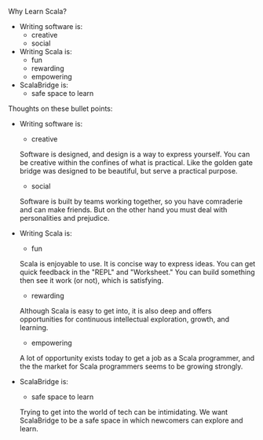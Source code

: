 
Why Learn Scala?

- Writing software is:
  - creative
  - social
- Writing Scala is:
  - fun
  - rewarding
  - empowering
- ScalaBridge is:
  - safe space to learn



Thoughts on these bullet points:

- Writing software is:
  - creative
 
  Software is designed, and design is a way to express yourself. You can be creative within
  the confines of what is practical. Like the golden gate 
  bridge was designed to be beautiful, but serve a practical purpose.

  - social

  Software is built by teams working together, so you have comraderie and can make
  friends. But on the other hand you must deal with personalities and prejudice.

- Writing Scala is:
  - fun
       
  Scala is enjoyable to use. It is concise way to express ideas. You can get quick feedback in
  the "REPL" and "Worksheet." You can build something then see it work (or not), which
  is satisfying.

  - rewarding

  Although Scala is easy to get into, it is also deep and offers opportunities for continuous
  intellectual exploration, growth, and learning. 

  - empowering

  A lot of opportunity exists today to get a job as a Scala programmer, and the
  the market for Scala programmers seems to be growing strongly.

- ScalaBridge is:
  - safe space to learn

  Trying to get into the world of tech can be intimidating. We want ScalaBridge to be a safe space
   in which newcomers can explore and learn.


